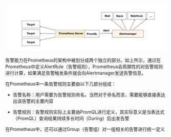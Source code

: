 ![](/assets/报警机制.png)

告警能力在Prometheus的架构中被划分成两个独立的部分。如上所示，通过在Prometheus中定义AlertRule（告警规则），Prometheus会周期性的对告警规则进行计算，如果满足告警触发条件就会向Alertmanager发送告警信息。

在Prometheus中一条告警规则主要由以下几部分组成：

* 告警名称：用户需要为告警规则命名，当然对于命名而言，需要能够直接表达出该告警的主要内容

* 告警规则：告警规则实际上主要由PromQL进行定义，其实际意义是当表达式（PromQL）查询结果持续多长时间（During）后出发告警

在Prometheus中，还可以通过Group（告警组）对一组相关的告警进行统一定义

